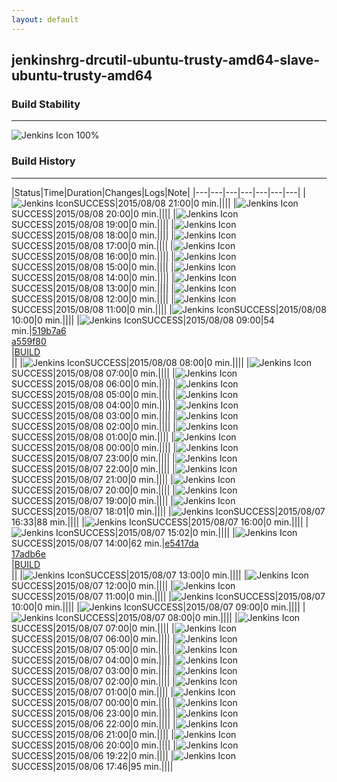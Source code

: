 ```yaml
---
layout: default
---
```

## jenkinshrg-drcutil-ubuntu-trusty-amd64-slave-ubuntu-trusty-amd64
### Build Stability
___
![Jenkins Icon](http://jenkinshrg.github.io/images/48x48/health-80plus.png)
100%
  
### Build History
___
|Status|Time|Duration|Changes|Logs|Note|
|---|---|---|---|---|---|---|
|![Jenkins Icon](http://jenkinshrg.github.io/images/24x24/blue.png)SUCCESS|2015/08/08 21:00|0 min.||||
|![Jenkins Icon](http://jenkinshrg.github.io/images/24x24/blue.png)SUCCESS|2015/08/08 20:00|0 min.||||
|![Jenkins Icon](http://jenkinshrg.github.io/images/24x24/blue.png)SUCCESS|2015/08/08 19:00|0 min.||||
|![Jenkins Icon](http://jenkinshrg.github.io/images/24x24/blue.png)SUCCESS|2015/08/08 18:00|0 min.||||
|![Jenkins Icon](http://jenkinshrg.github.io/images/24x24/blue.png)SUCCESS|2015/08/08 17:00|0 min.||||
|![Jenkins Icon](http://jenkinshrg.github.io/images/24x24/blue.png)SUCCESS|2015/08/08 16:00|0 min.||||
|![Jenkins Icon](http://jenkinshrg.github.io/images/24x24/blue.png)SUCCESS|2015/08/08 15:00|0 min.||||
|![Jenkins Icon](http://jenkinshrg.github.io/images/24x24/blue.png)SUCCESS|2015/08/08 14:00|0 min.||||
|![Jenkins Icon](http://jenkinshrg.github.io/images/24x24/blue.png)SUCCESS|2015/08/08 13:00|0 min.||||
|![Jenkins Icon](http://jenkinshrg.github.io/images/24x24/blue.png)SUCCESS|2015/08/08 12:00|0 min.||||
|![Jenkins Icon](http://jenkinshrg.github.io/images/24x24/blue.png)SUCCESS|2015/08/08 11:00|0 min.||||
|![Jenkins Icon](http://jenkinshrg.github.io/images/24x24/blue.png)SUCCESS|2015/08/08 10:00|0 min.||||
|![Jenkins Icon](http://jenkinshrg.github.io/images/24x24/blue.png)SUCCESS|2015/08/08 09:00|54 min.|[519b7a6](https://github.com/fkanehiro/openhrp3/commit/519b7a6bedd658343f6fb74f255174d88189036e)<br>[a559f80](https://github.com/fkanehiro/openhrp3/commit/a559f80bad269709c79471fe0b23e6fa52364dda)<br>|[BUILD](https://drive.google.com/file/d/0B54sHwaxmuM4UVVkZGxENjFpaHc/view?usp=drivesdk)<br>||
|![Jenkins Icon](http://jenkinshrg.github.io/images/24x24/blue.png)SUCCESS|2015/08/08 08:00|0 min.||||
|![Jenkins Icon](http://jenkinshrg.github.io/images/24x24/blue.png)SUCCESS|2015/08/08 07:00|0 min.||||
|![Jenkins Icon](http://jenkinshrg.github.io/images/24x24/blue.png)SUCCESS|2015/08/08 06:00|0 min.||||
|![Jenkins Icon](http://jenkinshrg.github.io/images/24x24/blue.png)SUCCESS|2015/08/08 05:00|0 min.||||
|![Jenkins Icon](http://jenkinshrg.github.io/images/24x24/blue.png)SUCCESS|2015/08/08 04:00|0 min.||||
|![Jenkins Icon](http://jenkinshrg.github.io/images/24x24/blue.png)SUCCESS|2015/08/08 03:00|0 min.||||
|![Jenkins Icon](http://jenkinshrg.github.io/images/24x24/blue.png)SUCCESS|2015/08/08 02:00|0 min.||||
|![Jenkins Icon](http://jenkinshrg.github.io/images/24x24/blue.png)SUCCESS|2015/08/08 01:00|0 min.||||
|![Jenkins Icon](http://jenkinshrg.github.io/images/24x24/blue.png)SUCCESS|2015/08/08 00:00|0 min.||||
|![Jenkins Icon](http://jenkinshrg.github.io/images/24x24/blue.png)SUCCESS|2015/08/07 23:00|0 min.||||
|![Jenkins Icon](http://jenkinshrg.github.io/images/24x24/blue.png)SUCCESS|2015/08/07 22:00|0 min.||||
|![Jenkins Icon](http://jenkinshrg.github.io/images/24x24/blue.png)SUCCESS|2015/08/07 21:00|0 min.||||
|![Jenkins Icon](http://jenkinshrg.github.io/images/24x24/blue.png)SUCCESS|2015/08/07 20:00|0 min.||||
|![Jenkins Icon](http://jenkinshrg.github.io/images/24x24/blue.png)SUCCESS|2015/08/07 19:00|0 min.||||
|![Jenkins Icon](http://jenkinshrg.github.io/images/24x24/blue.png)SUCCESS|2015/08/07 18:01|0 min.||||
|![Jenkins Icon](http://jenkinshrg.github.io/images/24x24/blue.png)SUCCESS|2015/08/07 16:33|88 min.||||
|![Jenkins Icon](http://jenkinshrg.github.io/images/24x24/blue.png)SUCCESS|2015/08/07 16:00|0 min.||||
|![Jenkins Icon](http://jenkinshrg.github.io/images/24x24/blue.png)SUCCESS|2015/08/07 15:02|0 min.||||
|![Jenkins Icon](http://jenkinshrg.github.io/images/24x24/blue.png)SUCCESS|2015/08/07 14:00|62 min.|[e5417da](https://github.com/jrl-umi3218/hmc2/commit/e5417dad43d61323ce4da6d7abf8884db1a7653c)<br>[17adb6e](https://github.com/jrl-umi3218/hrpsys-humanoid/commit/17adb6ebfbdbe5db64fd6606d977e9b261d48e95)<br>|[BUILD](https://drive.google.com/file/d/0B54sHwaxmuM4VFNxNVRFQVNSOGM/view?usp=drivesdk)<br>||
|![Jenkins Icon](http://jenkinshrg.github.io/images/24x24/blue.png)SUCCESS|2015/08/07 13:00|0 min.||||
|![Jenkins Icon](http://jenkinshrg.github.io/images/24x24/blue.png)SUCCESS|2015/08/07 12:00|0 min.||||
|![Jenkins Icon](http://jenkinshrg.github.io/images/24x24/blue.png)SUCCESS|2015/08/07 11:00|0 min.||||
|![Jenkins Icon](http://jenkinshrg.github.io/images/24x24/blue.png)SUCCESS|2015/08/07 10:00|0 min.||||
|![Jenkins Icon](http://jenkinshrg.github.io/images/24x24/blue.png)SUCCESS|2015/08/07 09:00|0 min.||||
|![Jenkins Icon](http://jenkinshrg.github.io/images/24x24/blue.png)SUCCESS|2015/08/07 08:00|0 min.||||
|![Jenkins Icon](http://jenkinshrg.github.io/images/24x24/blue.png)SUCCESS|2015/08/07 07:00|0 min.||||
|![Jenkins Icon](http://jenkinshrg.github.io/images/24x24/blue.png)SUCCESS|2015/08/07 06:00|0 min.||||
|![Jenkins Icon](http://jenkinshrg.github.io/images/24x24/blue.png)SUCCESS|2015/08/07 05:00|0 min.||||
|![Jenkins Icon](http://jenkinshrg.github.io/images/24x24/blue.png)SUCCESS|2015/08/07 04:00|0 min.||||
|![Jenkins Icon](http://jenkinshrg.github.io/images/24x24/blue.png)SUCCESS|2015/08/07 03:00|0 min.||||
|![Jenkins Icon](http://jenkinshrg.github.io/images/24x24/blue.png)SUCCESS|2015/08/07 02:00|0 min.||||
|![Jenkins Icon](http://jenkinshrg.github.io/images/24x24/blue.png)SUCCESS|2015/08/07 01:00|0 min.||||
|![Jenkins Icon](http://jenkinshrg.github.io/images/24x24/blue.png)SUCCESS|2015/08/07 00:00|0 min.||||
|![Jenkins Icon](http://jenkinshrg.github.io/images/24x24/blue.png)SUCCESS|2015/08/06 23:00|0 min.||||
|![Jenkins Icon](http://jenkinshrg.github.io/images/24x24/blue.png)SUCCESS|2015/08/06 22:00|0 min.||||
|![Jenkins Icon](http://jenkinshrg.github.io/images/24x24/blue.png)SUCCESS|2015/08/06 21:00|0 min.||||
|![Jenkins Icon](http://jenkinshrg.github.io/images/24x24/blue.png)SUCCESS|2015/08/06 20:00|0 min.||||
|![Jenkins Icon](http://jenkinshrg.github.io/images/24x24/blue.png)SUCCESS|2015/08/06 19:22|0 min.||||
|![Jenkins Icon](http://jenkinshrg.github.io/images/24x24/blue.png)SUCCESS|2015/08/06 17:46|95 min.||||
